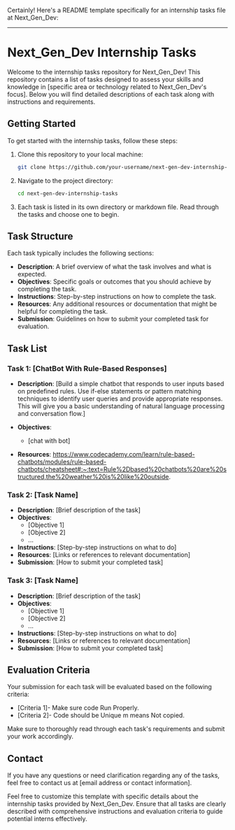 Certainly! Here's a README template specifically for an internship tasks file at Next_Gen_Dev:

---

# Next_Gen_Dev Internship Tasks

Welcome to the internship tasks repository for Next_Gen_Dev! This repository contains a list of tasks designed to assess your skills and knowledge in [specific area or technology related to Next_Gen_Dev's focus]. Below you will find detailed descriptions of each task along with instructions and requirements.

## Getting Started

To get started with the internship tasks, follow these steps:

1. Clone this repository to your local machine:

   ```bash
   git clone https://github.com/your-username/next-gen-dev-internship-tasks.git
   ```

2. Navigate to the project directory:

   ```bash
   cd next-gen-dev-internship-tasks
   ```

3. Each task is listed in its own directory or markdown file. Read through the tasks and choose one to begin.

## Task Structure

Each task typically includes the following sections:

- **Description**: A brief overview of what the task involves and what is expected.
- **Objectives**: Specific goals or outcomes that you should achieve by completing the task.
- **Instructions**: Step-by-step instructions on how to complete the task.
- **Resources**: Any additional resources or documentation that might be helpful for completing the task.
- **Submission**: Guidelines on how to submit your completed task for evaluation.

## Task List

### Task 1: [ChatBot With Rule-Based Responses]

- **Description**: [Build a simple chatbot that responds to user inputs based on predefined rules. Use if-else
statements or pattern matching techniques to identify user queries and provide
appropriate responses. This will give you a basic understanding of natural language
processing and conversation flow.]
- **Objectives**:
  - [chat with bot]

- **Resources**: https://www.codecademy.com/learn/rule-based-chatbots/modules/rule-based-chatbots/cheatsheet#:~:text=Rule%2Dbased%20chatbots%20are%20structured,the%20weather%20is%20like%20outside.

### Task 2: [Task Name]

- **Description**: [Brief description of the task]
- **Objectives**:
  - [Objective 1]
  - [Objective 2]
  - ...
- **Instructions**: [Step-by-step instructions on what to do]
- **Resources**: [Links or references to relevant documentation]
- **Submission**: [How to submit your completed task]

### Task 3: [Task Name]

- **Description**: [Brief description of the task]
- **Objectives**:
  - [Objective 1]
  - [Objective 2]
  - ...
- **Instructions**: [Step-by-step instructions on what to do]
- **Resources**: [Links or references to relevant documentation]
- **Submission**: [How to submit your completed task]

## Evaluation Criteria

Your submission for each task will be evaluated based on the following criteria:

- [Criteria 1]- Make sure code Run Properly. 
- [Criteria 2]- Code should be Unique m means Not copied.

Make sure to thoroughly read through each task's requirements and submit your work accordingly.

## Contact

If you have any questions or need clarification regarding any of the tasks, feel free to contact us at [email address or contact information].


Feel free to customize this template with specific details about the internship tasks provided by Next_Gen_Dev. Ensure that all tasks are clearly described with comprehensive instructions and evaluation criteria to guide potential interns effectively.
